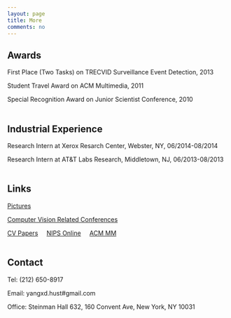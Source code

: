 ```yaml
---
layout: page
title: More
comments: no
---
```


## Awards

First Place (Two Tasks) on TRECVID Surveillance Event Detection, 2013

Student Travel Award on ACM Multimedia, 2011

Special Recognition Award on Junior Scientist Conference, 2010
<br><br>

## Industrial Experience

Research Intern at Xerox Resarch Center, Webster, NY, 06/2014-08/2014

Research Intern at AT&T Labs Research, Middletown, NJ, 06/2013-08/2013
<br><br>

## Links

[Pictures](http://www.instagram.com/visualyang)

[Computer Vision Related Conferences](http://conferences.visionbib.com/Iris-Conferences.html)

[CV Papers](http://www.cvpapers.com) &nbsp;&nbsp;&nbsp; [NIPS Online](http://books.nips.cc) &nbsp;&nbsp;&nbsp; [ACM MM](http://dl.acm.org/event.cfm?id=RE179&CFID=153216990&CFTOKEN=55908370)
<br><br>

## Contact

Tel: (212) 650-8917

Email: yangxd.hust#gmail.com

Office: Steinman Hall 632, 160 Convent Ave, New York, NY 10031